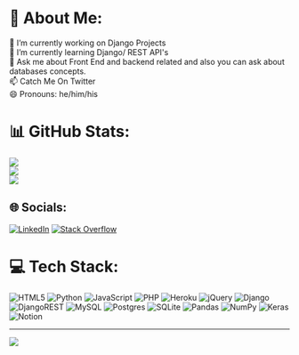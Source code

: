 # 💫 About Me:
🔭 I’m currently working on Django Projects<br>🌱 I’m currently learning Django/ REST API's<br>💬 Ask me about Front End and backend related and also you can ask about databases concepts.<br>📫 Catch Me On Twitter<br>😄 Pronouns: he/him/his


# 📊 GitHub Stats:
![](https://github-readme-stats.vercel.app/api?username=ArManiyar&theme=radical&hide_border=false&include_all_commits=true&count_private=false)<br/>
![](https://github-readme-streak-stats.herokuapp.com/?user=ArManiyar&theme=radical&hide_border=false)<br/>
![](https://github-readme-stats.vercel.app/api/top-langs/?username=ArManiyar&theme=radical&hide_border=false&include_all_commits=true&count_private=false&layout=compact)

## 🌐 Socials:
[![LinkedIn](https://img.shields.io/badge/LinkedIn-%230077B5.svg?logo=linkedin&logoColor=white)](https://linkedin.com/in/www.linkedin.com/in/abu-sufiyan-maniyar-2064aa196) [![Stack Overflow](https://img.shields.io/badge/-Stackoverflow-FE7A16?logo=stack-overflow&logoColor=white)](https://stackoverflow.com/users/19858686) 

# 💻 Tech Stack:
![HTML5](https://img.shields.io/badge/html5-%23E34F26.svg?style=for-the-badge&logo=html5&logoColor=white) ![Python](https://img.shields.io/badge/python-3670A0?style=for-the-badge&logo=python&logoColor=ffdd54) ![JavaScript](https://img.shields.io/badge/javascript-%23323330.svg?style=for-the-badge&logo=javascript&logoColor=%23F7DF1E) ![PHP](https://img.shields.io/badge/php-%23777BB4.svg?style=for-the-badge&logo=php&logoColor=white) ![Heroku](https://img.shields.io/badge/heroku-%23430098.svg?style=for-the-badge&logo=heroku&logoColor=white) ![jQuery](https://img.shields.io/badge/jquery-%230769AD.svg?style=for-the-badge&logo=jquery&logoColor=white) ![Django](https://img.shields.io/badge/django-%23092E20.svg?style=for-the-badge&logo=django&logoColor=white) ![DjangoREST](https://img.shields.io/badge/DJANGO-REST-ff1709?style=for-the-badge&logo=django&logoColor=white&color=ff1709&labelColor=gray) ![MySQL](https://img.shields.io/badge/mysql-%2300f.svg?style=for-the-badge&logo=mysql&logoColor=white) ![Postgres](https://img.shields.io/badge/postgres-%23316192.svg?style=for-the-badge&logo=postgresql&logoColor=white) ![SQLite](https://img.shields.io/badge/sqlite-%2307405e.svg?style=for-the-badge&logo=sqlite&logoColor=white) ![Pandas](https://img.shields.io/badge/pandas-%23150458.svg?style=for-the-badge&logo=pandas&logoColor=white) ![NumPy](https://img.shields.io/badge/numpy-%23013243.svg?style=for-the-badge&logo=numpy&logoColor=white) ![Keras](https://img.shields.io/badge/Keras-%23D00000.svg?style=for-the-badge&logo=Keras&logoColor=white) ![Notion](https://img.shields.io/badge/Notion-%23000000.svg?style=for-the-badge&logo=notion&logoColor=white)

---
[![](https://visitcount.itsvg.in/api?id=ArManiyar&icon=0&color=7)](https://visitcount.itsvg.in)

<!-- Proudly created with GPRM ( https://gprm.itsvg.in ) -->
